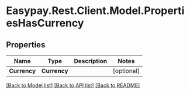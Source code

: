 # Easypay.Rest.Client.Model.PropertiesHasCurrency

## Properties

Name | Type | Description | Notes
------------ | ------------- | ------------- | -------------
**Currency** | **Currency** |  | [optional] 

[[Back to Model list]](../README.md#documentation-for-models) [[Back to API list]](../README.md#documentation-for-api-endpoints) [[Back to README]](../README.md)

